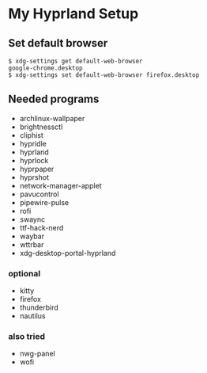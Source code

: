 
# My Hyprland Setup

## Set default browser

```shell
$ xdg-settings get default-web-browser
google-chrome.desktop
$ xdg-settings set default-web-browser firefox.desktop
```

## Needed programs

- archlinux-wallpaper
- brightnessctl
- cliphist
- hypridle
- hyprland
- hyprlock
- hyprpaper
- hyprshot
- network-manager-applet
- pavucontrol
- pipewire-pulse
- rofi
- swaync
- ttf-hack-nerd
- waybar
- wttrbar
- xdg-desktop-portal-hyprland

### optional

- kitty
- firefox
- thunderbird
- nautilus

### also tried

- nwg-panel
- wofi
